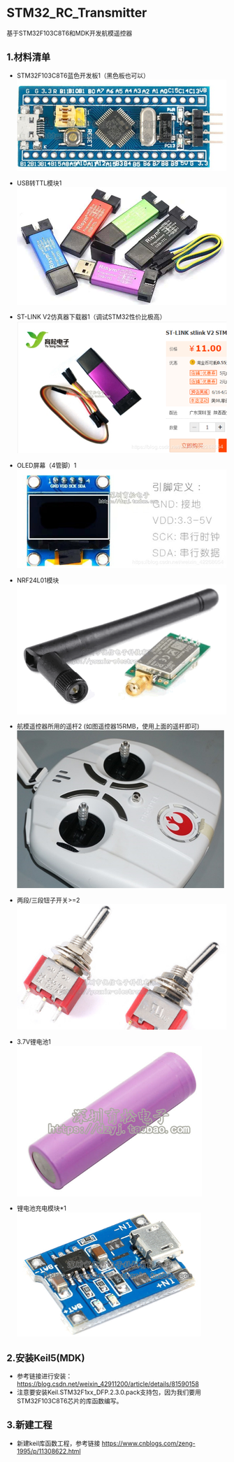 # STM32_RC_Transmitter

 基于STM32F103C8T6和MDK开发航模遥控器

## 1.材料清单 
- STM32F103C8T6蓝色开发板1（黑色板也可以） 
![Alt text](https://github.com/Cai-Zi/STM32_RC_Transmitter/blob/master/images/bluepill.jpg)

- USB转TTL模块1 
![Alt text](https://github.com/Cai-Zi/STM32_RC_Transmitter/blob/master/images/usbttl.png)

- ST-LINK V2仿真器下载器1（调试STM32性价比极高）
![Alt text](https://github.com/Cai-Zi/STM32_RC_Transmitter/blob/master/images/stlink.png)

- OLED屏幕（4管脚）1 
![Alt text](https://github.com/Cai-Zi/STM32_RC_Transmitter/blob/master/images/oled.png)

- NRF24L01模块
![Alt text](https://github.com/Cai-Zi/STM32_RC_Transmitter/blob/master/images/NRF24L01.png)

- 航模遥控器所用的遥杆2 (如图遥控器15RMB，使用上面的遥杆即可)
![Alt text](https://github.com/Cai-Zi/STM32_RC_Transmitter/blob/master/images/yg.png)

- 两段/三段钮子开关>=2 
![Alt text](https://github.com/Cai-Zi/STM32_RC_Transmitter/blob/master/images/kg.png)

- 3.7V锂电池1 
![Alt text](https://github.com/Cai-Zi/STM32_RC_Transmitter/blob/master/images/bat.png)

- 锂电池充电模块*1
![Alt text](https://github.com/Cai-Zi/STM32_RC_Transmitter/blob/master/images/cd.png)

## 2.安装Keil5(MDK) 
- 参考链接进行安装：https://blog.csdn.net/weixin_42911200/article/details/81590158
- 注意要安装Keil.STM32F1xx_DFP.2.3.0.pack支持包，因为我们要用STM32F103C8T6芯片的库函数编写。

## 3.新建工程 
- 新建keil库函数工程，参考链接 https://www.cnblogs.com/zeng-1995/p/11308622.html


